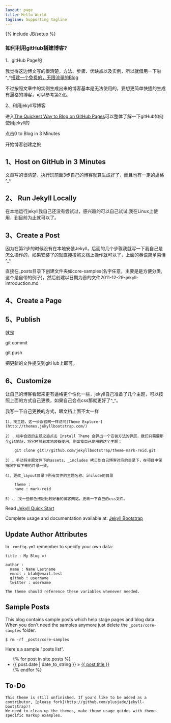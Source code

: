 ```yaml
---
layout: page
title: Hello World
tagline: Supporting tagline
---
```

{% include JB/setup %}


### 如何利用gitHub搭建博客?

1、gitHub Page的

我觉得这边博文写的很清楚，方法、步骤、优缺点以及实例，所以就借用一下啦^_^[搭建一个免费的，无限流量的Blog](http://www.ruanyifeng.com/blog/2012/08/blogging_with_jekyll.html)

不过按照文章中的实例生成出来的博客基本是无法使用的，要想更简单快捷的生成有逼格的博客，可以参考第2点。

2、利用jekyll写博客

进入[The Quickest Way to Blog on GitHub Pages](http://jekyllbootstrap.com/)可以整体了解一下gitHub如何使用jekyll的

点击0 to Blog in 3 Minutes

开始博客创建之旅

## 1、Host on GitHub in 3 Minutes

文章写的很清楚，执行玩前面3步自己的博客就算生成好了，而且也有一定的逼格^_^

## 2、 Run Jekyll Locally

在本地运行jekyll我自己还没有尝试过，感兴趣的可以自己试试,我在Linux上使用，到目前为止就可以了。

## 3、Create a Post

因为在第2步的时候没有在本地安装Jekyll，后面的几个步骤我就写一下我自己是怎么操作的，如果安装了的就直接按照文档上操作就可以了，上面的英语简单易懂^_^.

直接在_posts目录下创建文件夹如core-samples(名字任意，主要是是方便分类,这个是自带的例子)，然后创建以日期为首的文件2011-12-29-jekyll-introduction.md

## 4、Create a Page


## 5、Publish

就是

git commit

git push 

把更新的文件提交到gitHub上即可。

## 6、Customize

让自己的博客看起来更有逼格更个性化一些，jekyll自己准备了几个主题，可以按照上面的方式自己更换，如果自己会点css那就更好了^_^。

我写一下自己更换的方式，跟文档上面不太一样

	1）、找主题，这一步跟官网一样访问[Theme Explorer](http://themes.jekyllbootstrap.com/)

	2) 、相中合适的主题之后点击 Install Theme 会弹出一个安装方法的弹层，我们只需要那个git地址，将它拷贝到本地装备使用，例如我自己使用的这个主题：

		git clone git://github.com/jekyllbootstrap/theme-mark-reid.git

	3) 、手动将主题文件下的assets、_includes 拷贝到自己博客对应的目录下，在项目中保持跟下载下来的目录一致。

	4）、更改_layout目录下所有文件的主题名称、include的目录

		theme :
		name : mark-reid
	
	5) 、 找一些颜色搭配比较好看的博客网站，更改一下自己的css文件。






Read [Jekyll Quick Start](http://jekyllbootstrap.com/usage/jekyll-quick-start.html)

Complete usage and documentation available at: [Jekyll Bootstrap](http://jekyllbootstrap.com)

## Update Author Attributes

In `_config.yml` remember to specify your own data:
    
    title : My Blog =)
    
    author :
      name : Name Lastname
      email : blah@email.test
      github : username
      twitter : username

	The theme should reference these variables whenever needed.
    
## Sample Posts

This blog contains sample posts which help stage pages and blog data.
When you don't need the samples anymore just delete the `_posts/core-samples` folder.

	$ rm -rf _posts/core-samples

Here's a sample "posts list".

<ul class="posts">
  {% for post in site.posts %}
    <li><span>{{ post.date | date_to_string }}</span> &raquo; <a href="{{ BASE_PATH }}{{ post.url }}">{{ post.title }}</a></li>
  {% endfor %}
</ul>

## To-Do

	This theme is still unfinished. If you'd like to be added as a contributor, [please fork](http://github.com/plusjade/jekyll-bootstrap)!
	We need to clean up the themes, make theme usage guides with theme-specific markup examples.



